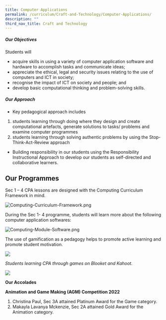 ```yaml
---
title: Computer Applications
permalink: /curriculum/Craft-and-Technology/Computer-Applications/
description: ""
third_nav_title: Craft and Technology
---
```

##### **Our Objectives**


Students will  

*   acquire skills in using a variety of computer application software and hardware to accomplish tasks and communicate ideas;
*   appreciate the ethical, legal and security issues relating to the use of computers and ICT in society;
*   recognise the impact of ICT on society and people; and
*   develop basic computational thinking and problem-solving skills.

##### **Our Approach**


*   Key pedagogical approach includes

1.  students learning through doing where they design and create computational artefacts, generate solutions to tasks/ problems and examine computer programmes
2.  students learning through solving authentic problems by using the Stop-Think-Act-Review approach

*   Building responsibility in our students using the Responsibility Instructional Approach to develop our students as self-directed and collaborative learners.

Our Programmes
--------------

Sec 1 – 4 CPA lessons are designed with the Computing Curriculum Framework in mind.  

  

![Computing-Curriculum-Framework.png](https://chijstjosephsconvent.moe.edu.sg/qql/slot/u160/2020/Curriculum/Craft%20and%20Technology/Computer%20Application/Computing-Curriculum-Framework.png)

  

During the Sec 1- 4 programme, students will learn more about the following computer application softwares:  

  

![Computing-Module-Software.png](https://chijstjosephsconvent.moe.edu.sg/qql/slot/u160/2020/Curriculum/Craft%20and%20Technology/Computer%20Application/Computing-Module-Software.png)

  

The use of gamification as a pedagogy helps to promote active learning and promote student motivation.  

  

![](https://chijstjosephsconvent.moe.edu.sg/qql/slot/u160/2022/Curriculum/CPA/CPA1.png)  

  

_Students learning CPA through games on Blooket and Kahoot._  

![](https://chijstjosephsconvent.moe.edu.sg/qql/slot/u160/2022/Curriculum/CPA/CPA3.png)

  

**Our Accolades** 

**Animation and Game Making (AGM) Competition 2022**

1.  Christina Paul, Sec 3A attained Platinum Award for the Game category.
2.  Makayla Lavanya Mckenzie, Sec 2A attained Gold Award for the Animation category.